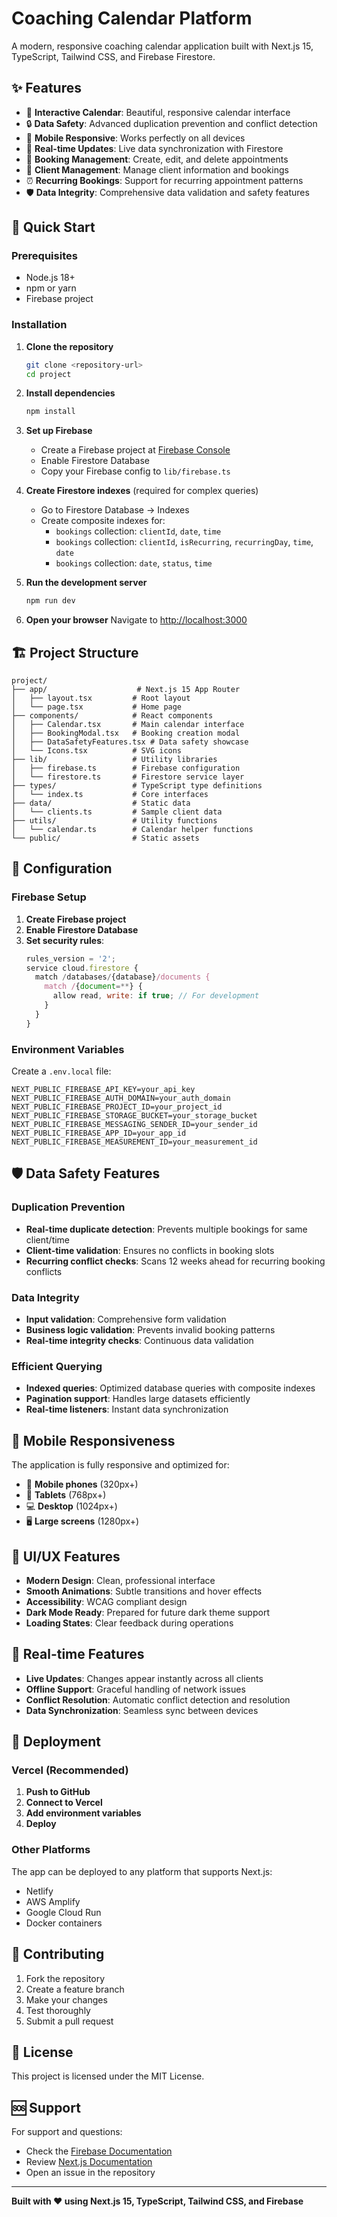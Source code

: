 # Coaching Calendar Platform

A modern, responsive coaching calendar application built with Next.js 15, TypeScript, Tailwind CSS, and Firebase Firestore.

## ✨ Features

- 📅 **Interactive Calendar**: Beautiful, responsive calendar interface
- 🔒 **Data Safety**: Advanced duplication prevention and conflict detection
- 📱 **Mobile Responsive**: Works perfectly on all devices
- 🔄 **Real-time Updates**: Live data synchronization with Firestore
- 🎯 **Booking Management**: Create, edit, and delete appointments
- 👥 **Client Management**: Manage client information and bookings
- ⏰ **Recurring Bookings**: Support for recurring appointment patterns
- 🛡️ **Data Integrity**: Comprehensive data validation and safety features

## 🚀 Quick Start

### Prerequisites

- Node.js 18+ 
- npm or yarn
- Firebase project

### Installation

1. **Clone the repository**
   ```bash
   git clone <repository-url>
   cd project
   ```

2. **Install dependencies**
   ```bash
   npm install
   ```

3. **Set up Firebase**
   - Create a Firebase project at [Firebase Console](https://console.firebase.google.com/)
   - Enable Firestore Database
   - Copy your Firebase config to `lib/firebase.ts`

4. **Create Firestore indexes** (required for complex queries)
   - Go to Firestore Database → Indexes
   - Create composite indexes for:
     - `bookings` collection: `clientId`, `date`, `time`
     - `bookings` collection: `clientId`, `isRecurring`, `recurringDay`, `time`, `date`
     - `bookings` collection: `date`, `status`, `time`

5. **Run the development server**
   ```bash
   npm run dev
   ```

6. **Open your browser**
   Navigate to [http://localhost:3000](http://localhost:3000)

## 🏗️ Project Structure

```
project/
├── app/                    # Next.js 15 App Router
│   ├── layout.tsx         # Root layout
│   └── page.tsx           # Home page
├── components/            # React components
│   ├── Calendar.tsx       # Main calendar interface
│   ├── BookingModal.tsx   # Booking creation modal
│   ├── DataSafetyFeatures.tsx # Data safety showcase
│   └── Icons.tsx          # SVG icons
├── lib/                   # Utility libraries
│   ├── firebase.ts        # Firebase configuration
│   └── firestore.ts       # Firestore service layer
├── types/                 # TypeScript type definitions
│   └── index.ts           # Core interfaces
├── data/                  # Static data
│   └── clients.ts         # Sample client data
├── utils/                 # Utility functions
│   └── calendar.ts        # Calendar helper functions
└── public/                # Static assets
```

## 🔧 Configuration

### Firebase Setup

1. **Create Firebase project**
2. **Enable Firestore Database**
3. **Set security rules**:
   ```javascript
   rules_version = '2';
   service cloud.firestore {
     match /databases/{database}/documents {
       match /{document=**} {
         allow read, write: if true; // For development
       }
     }
   }
   ```

### Environment Variables

Create a `.env.local` file:
```env
NEXT_PUBLIC_FIREBASE_API_KEY=your_api_key
NEXT_PUBLIC_FIREBASE_AUTH_DOMAIN=your_auth_domain
NEXT_PUBLIC_FIREBASE_PROJECT_ID=your_project_id
NEXT_PUBLIC_FIREBASE_STORAGE_BUCKET=your_storage_bucket
NEXT_PUBLIC_FIREBASE_MESSAGING_SENDER_ID=your_sender_id
NEXT_PUBLIC_FIREBASE_APP_ID=your_app_id
NEXT_PUBLIC_FIREBASE_MEASUREMENT_ID=your_measurement_id
```

## 🛡️ Data Safety Features

### Duplication Prevention
- **Real-time duplicate detection**: Prevents multiple bookings for same client/time
- **Client-time validation**: Ensures no conflicts in booking slots
- **Recurring conflict checks**: Scans 12 weeks ahead for recurring booking conflicts

### Data Integrity
- **Input validation**: Comprehensive form validation
- **Business logic validation**: Prevents invalid booking patterns
- **Real-time integrity checks**: Continuous data validation

### Efficient Querying
- **Indexed queries**: Optimized database queries with composite indexes
- **Pagination support**: Handles large datasets efficiently
- **Real-time listeners**: Instant data synchronization

## 📱 Mobile Responsiveness

The application is fully responsive and optimized for:
- 📱 **Mobile phones** (320px+)
- 📱 **Tablets** (768px+)
- 💻 **Desktop** (1024px+)
- 🖥️ **Large screens** (1280px+)

## 🎨 UI/UX Features

- **Modern Design**: Clean, professional interface
- **Smooth Animations**: Subtle transitions and hover effects
- **Accessibility**: WCAG compliant design
- **Dark Mode Ready**: Prepared for future dark theme support
- **Loading States**: Clear feedback during operations

## 🔄 Real-time Features

- **Live Updates**: Changes appear instantly across all clients
- **Offline Support**: Graceful handling of network issues
- **Conflict Resolution**: Automatic conflict detection and resolution
- **Data Synchronization**: Seamless sync between devices

## 🚀 Deployment

### Vercel (Recommended)

1. **Push to GitHub**
2. **Connect to Vercel**
3. **Add environment variables**
4. **Deploy**

### Other Platforms

The app can be deployed to any platform that supports Next.js:
- Netlify
- AWS Amplify
- Google Cloud Run
- Docker containers

## 🤝 Contributing

1. Fork the repository
2. Create a feature branch
3. Make your changes
4. Test thoroughly
5. Submit a pull request

## 📄 License

This project is licensed under the MIT License.

## 🆘 Support

For support and questions:
- Check the [Firebase Documentation](https://firebase.google.com/docs)
- Review [Next.js Documentation](https://nextjs.org/docs)
- Open an issue in the repository

---

**Built with ❤️ using Next.js 15, TypeScript, Tailwind CSS, and Firebase**
